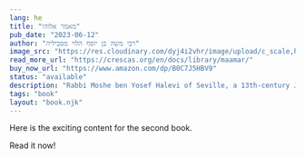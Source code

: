 ```yaml
---
lang: he
title: "מאמר אלוהי"
pub_date: "2023-06-12"
author: "רבי משה בן יוסף הלוי מסביליה"
image_src: "https://res.cloudinary.com/dyj4i2vhr/image/upload/c_scale,h_1000/v1691748441/IMG20230811125752_k0fjxr.jpg"
read_more_url: "https://crescas.org/en/docs/library/maamar/"
buy_now_url: "https://www.amazon.com/dp/B0C7J5HBV9"
status: "available"
description: "Rabbi Moshe ben Yosef Halevi of Seville, a 13th-century Jewish philosopher, was an authority in metaphysics, geometry, and music theory. In his <em>Metaphysical Treatise</em>, he explores the question of the identity of the Prime Mover, a crucial issue in medieval philosophy."
tags: "book"
layout: "book.njk"
---
```


Here is the exciting content for the second book.

Read it now!
